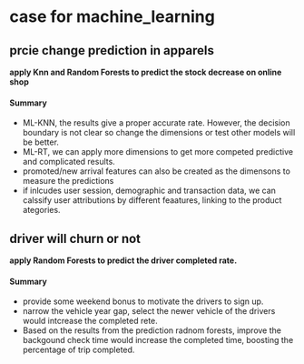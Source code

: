 # case for machine_learning

## prcie change prediction in apparels

**apply Knn and Random Forests to predict the stock decrease on online shop**

#### Summary

- ML-KNN, the results give a proper accurate rate. However, the decision boundary is not clear so change the dimensions or test other models will be better.
- ML-RT, we can apply more dimensions to get more competed predictive and complicated results.
- promoted/new arrival features can also be created as the dimensons to measure the predictions
- if inlcudes user session, demographic and transaction data, we can calssify user attributions by different feaatures, linking to the product ategories. 

## driver will churn or not

**apply Random Forests to predict the driver completed rate.**

#### Summary

- provide some weekend bonus to motivate the drivers to sign up.
- narrow the vehicle year gap, select the newer vehicle of the drivers would intcrease the completed rete.
- Based on the results from the prediction radnom forests, improve the backgound check time would increase the completed time, boosting the percentage of trip completed.
